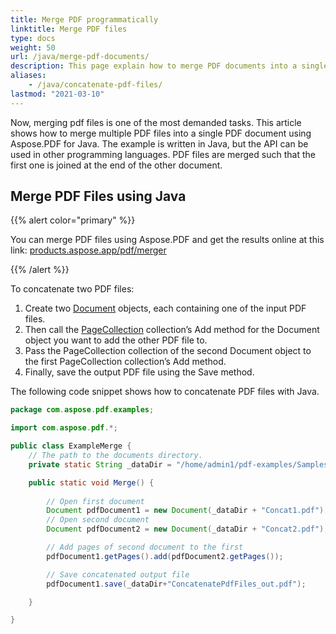 ```yaml
---
title: Merge PDF programmatically
linktitle: Merge PDF files
type: docs
weight: 50
url: /java/merge-pdf-documents/
description: This page explain how to merge PDF documents into a single PDF file with Java.
aliases:
    - /java/concatenate-pdf-files/
lastmod: "2021-03-10"
---
```


Now, merging pdf files is one of the most demanded tasks. 
This article shows how to merge multiple PDF files into a single PDF document using Aspose.PDF for Java. The example is written in Java, but the API can be used in other programming languages. PDF files are merged such that the first one is joined at the end of the other document.

## Merge PDF Files using Java

{{% alert color="primary" %}}

You can merge PDF files using Aspose.PDF and get the results online at this link: [products.aspose.app/pdf/merger](https://products.aspose.app/pdf/merger)

{{% /alert %}}

To concatenate two PDF files:

1. Create two [Document](https://apireference.aspose.com/pdf/java/com.aspose.pdf/class-use/Document) objects, each containing one of the input PDF files.
1. Then call the [PageCollection](https://apireference.aspose.com/pdf/java/com.aspose.pdf/class-use/PageCollection) collection’s Add method for the Document object you want to add the other PDF file to.
1. Pass the PageCollection collection of the second Document object to the first PageCollection collection’s Add method.
1. Finally, save the output PDF file using the Save method.

The following code snippet shows how to concatenate PDF files with Java.

```java
package com.aspose.pdf.examples;

import com.aspose.pdf.*;

public class ExampleMerge {
    // The path to the documents directory.
    private static String _dataDir = "/home/admin1/pdf-examples/Samples/";

    public static void Merge() {
        
        // Open first document
        Document pdfDocument1 = new Document(_dataDir + "Concat1.pdf");
        // Open second document
        Document pdfDocument2 = new Document(_dataDir + "Concat2.pdf");

        // Add pages of second document to the first
        pdfDocument1.getPages().add(pdfDocument2.getPages());

        // Save concatenated output file
        pdfDocument1.save(_dataDir+"ConcatenatePdfFiles_out.pdf");

    }

}
```


